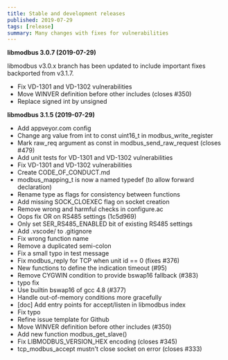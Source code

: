 ```yaml
---
title: Stable and development releases
published: 2019-07-29
tags: [release]
summary: Many changes with fixes for vulnerabilities
---
```


**libmodbus 3.0.7 (2019-07-29)**

libmodbus v3.0.x branch has been updated to include important fixes backported from v3.1.7.

- Fix VD-1301 and VD-1302 vulnerabilities
- Move WINVER definition before other includes (closes #350)
- Replace signed int by unsigned

**libmodbus 3.1.5 (2019-07-29)**

- Add appveyor.com config
- Change arg value from int to const uint16_t in modbus_write_register
- Mark raw_req argument as const in modbus_send_raw_request (closes #479)
- Add unit tests for VD-1301 and VD-1302 vulnerabilities
- Fix VD-1301 and VD-1302 vulnerabilities
- Create CODE_OF_CONDUCT.md
- modbus_mapping_t is now a named typedef (to allow forward declaration)
- Rename type as flags for consistency between functions
- Add missing SOCK_CLOEXEC flag on socket creation
- Remove wrong and harmful checks in configure.ac
- Oops fix OR on RS485 settings (1c5d969)
- Only set SER_RS485_ENABLED bit of existing RS485 settings
- Add .vscode/ to .gitignore
- Fix wrong function name
- Remove a duplicated semi-colon
- Fix a small typo in test message
- Fix modbus_reply for TCP when unit id == 0 (fixes #376)
- New functions to define the indication timeout (#95)
- Remove CYGWIN condition to provide bswap16 fallback (#383)
- typo fix
- Use builtin bswap16 of gcc 4.8 (#377)
- Handle out-of-memory conditions more gracefully
- [doc] Add entry points for accept/listen in libmodbus index
- Fix typo
- Refine issue template for Github
- Move WINVER definition before other includes (#350)
- Add new function modbus_get_slave()
- Fix LIBMODBUS_VERSION_HEX encoding (closes #345)
- tcp_modbus_accept mustn't close socket on error (closes #333)
